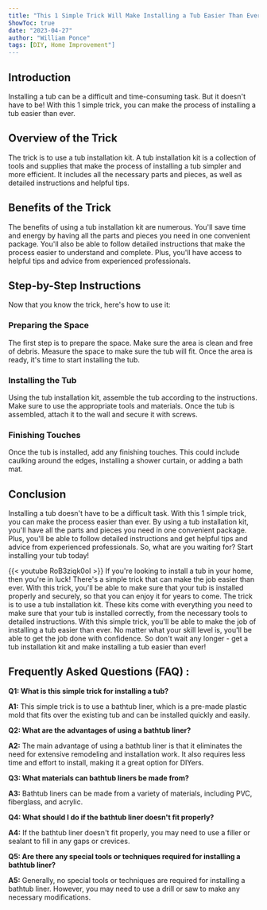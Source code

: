 ```yaml
---
title: "This 1 Simple Trick Will Make Installing a Tub Easier Than Ever!"
ShowToc: true 
date: "2023-04-27"
author: "William Ponce" 
tags: [DIY, Home Improvement"]
---
```

## Introduction
Installing a tub can be a difficult and time-consuming task. But it doesn't have to be! With this 1 simple trick, you can make the process of installing a tub easier than ever. 

## Overview of the Trick
The trick is to use a tub installation kit. A tub installation kit is a collection of tools and supplies that make the process of installing a tub simpler and more efficient. It includes all the necessary parts and pieces, as well as detailed instructions and helpful tips. 

## Benefits of the Trick
The benefits of using a tub installation kit are numerous. You'll save time and energy by having all the parts and pieces you need in one convenient package. You'll also be able to follow detailed instructions that make the process easier to understand and complete. Plus, you'll have access to helpful tips and advice from experienced professionals. 

## Step-by-Step Instructions
Now that you know the trick, here's how to use it: 

### Preparing the Space
The first step is to prepare the space. Make sure the area is clean and free of debris. Measure the space to make sure the tub will fit. Once the area is ready, it's time to start installing the tub. 

### Installing the Tub
Using the tub installation kit, assemble the tub according to the instructions. Make sure to use the appropriate tools and materials. Once the tub is assembled, attach it to the wall and secure it with screws. 

### Finishing Touches
Once the tub is installed, add any finishing touches. This could include caulking around the edges, installing a shower curtain, or adding a bath mat. 

## Conclusion
Installing a tub doesn't have to be a difficult task. With this 1 simple trick, you can make the process easier than ever. By using a tub installation kit, you'll have all the parts and pieces you need in one convenient package. Plus, you'll be able to follow detailed instructions and get helpful tips and advice from experienced professionals. So, what are you waiting for? Start installing your tub today!

{{< youtube RoB3ziqk0oI >}} 
If you're looking to install a tub in your home, then you're in luck! There's a simple trick that can make the job easier than ever. With this trick, you'll be able to make sure that your tub is installed properly and securely, so that you can enjoy it for years to come. The trick is to use a tub installation kit. These kits come with everything you need to make sure that your tub is installed correctly, from the necessary tools to detailed instructions. With this simple trick, you'll be able to make the job of installing a tub easier than ever. No matter what your skill level is, you'll be able to get the job done with confidence. So don't wait any longer - get a tub installation kit and make installing a tub easier than ever!

## Frequently Asked Questions (FAQ) :
**Q1: What is this simple trick for installing a tub?**

**A1:** This simple trick is to use a bathtub liner, which is a pre-made plastic mold that fits over the existing tub and can be installed quickly and easily.

**Q2: What are the advantages of using a bathtub liner?**

**A2:** The main advantage of using a bathtub liner is that it eliminates the need for extensive remodeling and installation work. It also requires less time and effort to install, making it a great option for DIYers.

**Q3: What materials can bathtub liners be made from?**

**A3:** Bathtub liners can be made from a variety of materials, including PVC, fiberglass, and acrylic.

**Q4: What should I do if the bathtub liner doesn't fit properly?**

**A4:** If the bathtub liner doesn't fit properly, you may need to use a filler or sealant to fill in any gaps or crevices.

**Q5: Are there any special tools or techniques required for installing a bathtub liner?**

**A5:** Generally, no special tools or techniques are required for installing a bathtub liner. However, you may need to use a drill or saw to make any necessary modifications.





